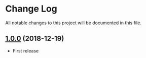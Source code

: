 # Change Log

All notable changes to this project will be documented in this file.

## [1.0.0](https://github.com/airbus-cyber/graylog-plugin-logging-alert/tree/1.0.0) (2018-12-19)

* First release
